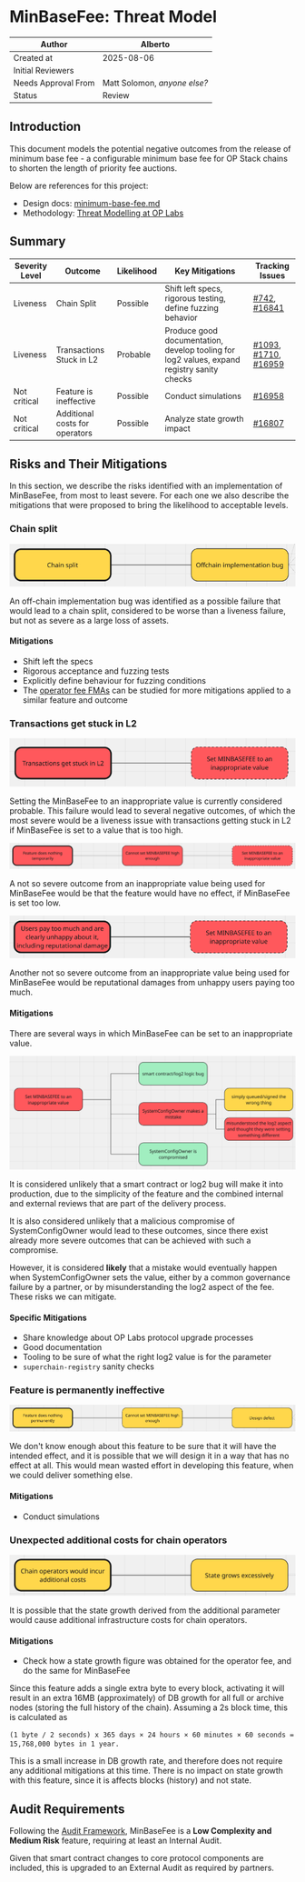 # MinBaseFee: Threat Model

| Author              | Alberto                     |
| ------------------- | --------------------------- |
| Created at          | 2025-08-06                  |
| Initial Reviewers   |                             |
| Needs Approval From | Matt Solomon, _anyone else?_ |
| Status              | Review                       |

## Introduction

This document models the potential negative outcomes from the release of minimum base fee - a configurable minimum base fee for OP Stack chains to shorten the length of priority fee auctions.

Below are references for this project:

- Design docs: [minimum-base-fee.md](../protocol/minimum-base-fee.md)
- Methodology: [Threat Modelling at OP Labs](https://blog.oplabs.co/using-threat-modelling-as-a-strategic-development-tool)

## Summary

| Severity Level | Outcome | Likelihood | Key Mitigations | Tracking Issues |
| --- | --- | --- | --- | --- |
| Liveness | Chain Split | Possible | Shift left specs, rigorous testing, define fuzzing behavior | [#742](https://github.com/ethereum-optimism/specs/issues/742), [#16841](https://github.com/ethereum-optimism/optimism/issues/16841) |
| Liveness | Transactions Stuck in L2 | Probable | Produce good documentation, develop tooling for log2 values, expand registry sanity checks | [#1093](https://github.com/ethereum-optimism/superchain-registry/issues/1093), [#1710](https://github.com/ethereum-optimism/docs/issues/1710), [#16959](https://github.com/ethereum-optimism/optimism/issues/16959) |
| Not critical | Feature is ineffective | Possible | Conduct simulations | [#16958](https://github.com/ethereum-optimism/optimism/issues/16958) |
| Not critical | Additional costs for operators | Possible | Analyze state growth impact | [#16807](https://github.com/ethereum-optimism/optimism/issues/16807) |

## Risks and Their Mitigations

In this section, we describe the risks identified with an implementation of MinBaseFee, from most to least severe. For each one we also describe the mitigations that were proposed to bring the likelihood to acceptable levels.

### Chain split

![Chain Split Diagram](images/minbasefee-chain-split.png)

An off-chain implementation bug was identified as a possible failure that would lead to a chain split, considered to be worse than a liveness failure, but not as severe as a large loss of assets.

#### Mitigations

- Shift left the specs
- Rigorous acceptance and fuzzing tests
- Explicitly define behaviour for fuzzing conditions
- The [operator fee FMAs](https://github.com/ethereum-optimism/design-docs/blob/main/security/fma-operator-fee.md) can be studied for more mitigations applied to a similar feature and outcome

### Transactions get stuck in L2

![Transactions Stuck in L2](images/minbasefee-transactions-stuck.png)

Setting the MinBaseFee to an inappropriate value is currently considered probable. This failure would lead to several negative outcomes, of which the most severe would be a liveness issue with transactions getting stuck in L2 if MinBaseFee is set to a value that is too high.

![Feature No Effect](images/minbasefee-no-effect.png)

A not so severe outcome from an inappropriate value being used for MinBaseFee would be that the feature would have no effect, if MinBaseFee is set too low.

![Unhappy Users](images/minbasefee-unhappy-users.png)

Another not so severe outcome from an inappropriate value being used for MinBaseFee would be reputational damages from unhappy users paying too much.

#### Mitigations

There are several ways in which MinBaseFee can be set to an inappropriate value.

![Ways to Set Inappropriate Value](images/minbasefee-inappropriate-value-ways.png)

It is considered unlikely that a smart contract or log2 bug will make it into production, due to the simplicity of the feature and the combined internal and external reviews that are part of the delivery process.

It is also considered unlikely that a malicious compromise of SystemConfigOwner would lead to these outcomes, since there exist already more severe outcomes that can be achieved with such a compromise.

However, it is considered **likely** that a mistake would eventually happen when SystemConfigOwner sets the value, either by a common governance failure by a partner, or by misunderstanding the log2 aspect of the fee. These risks we can mitigate.

#### Specific Mitigations

- Share knowledge about OP Labs protocol upgrade processes
- Good documentation
- Tooling to be sure of what the right log2 value is for the parameter
- `superchain-registry` sanity checks

### Feature is permanently ineffective

![Feature Permanently Ineffective](images/minbasefee-feature-ineffective.png)

We don't know enough about this feature to be sure that it will have the intended effect, and it is possible that we will design it in a way that has no effect at all. This would mean wasted effort in developing this feature, when we could deliver something else.

#### Mitigations

- Conduct simulations

### Unexpected additional costs for chain operators

![Additional Costs for Chain Operators](images/minbasefee-additional-costs.png)

It is possible that the state growth derived from the additional parameter would cause additional infrastructure costs for chain operators.

#### Mitigations

- Check how a state growth figure was obtained for the operator fee, and do the same for MinBaseFee

Since this feature adds a single extra byte to every block, activating it will result in an extra 16MB (approximately) of DB growth for all full or archive nodes (storing the full history of the chain).
Assuming a 2s block time, this is calculated as 

```
(1 byte / 2 seconds) x 365 days × 24 hours × 60 minutes × 60 seconds = 15,768,000 bytes in 1 year.
```

This is a small increase in DB growth rate, and therefore does not require any additional mitigations at this time. There is no impact on state growth with this feature, since it is affects blocks (history) and not state.

## Audit Requirements

Following the [Audit Framework](https://gov.optimism.io/t/op-labs-audit-framework-when-to-get-external-security-review-and-how-to-prepare-for-it/6864), MinBaseFee is a **Low Complexity and Medium Risk** feature, requiring at least an Internal Audit.

Given that smart contract changes to core protocol components are included, this is upgraded to an External Audit as required by partners.
